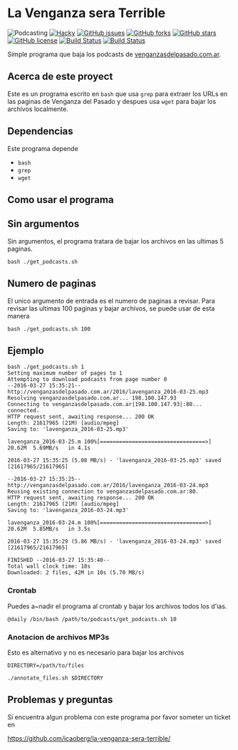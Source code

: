 # La Venganza sera Terrible

![Podcasting](https://img.shields.io/badge/podcasting-awesome-blue.svg)
[![Hacky](https://img.shields.io/badge/hacky-true-blue.svg)](https://en.wiktionary.org/wiki/hacky)
[![GitHub issues ](https://img.shields.io/github/issues/icaoberg/la_venganza_sera_terrible.svg)](https://github.com/icaoberg/la_venganza_sera_terrible/issues)
[![GitHub forks](https://img.shields.io/github/forks/icaoberg/la_venganza_sera_terrible.svg)](https://github.com/icaoberg/la_venganza_sera_terrible/network)
[![GitHub stars](https://img.shields.io/github/stars/icaoberg/la_venganza_sera_terrible.svg)](https://github.com/icaoberg/la_venganza_sera_terrible/stargazers)
[![GitHub license](https://img.shields.io/badge/license-GPLv3-blue.svg)](https://raw.githubusercontent.com/icaoberg/la_venganza_sera_terrible/master/LICENSE)
[![Build Status](https://travis-ci.org/icaoberg/la_venganza_sera_terrible.svg?branch=dev)](https://travis-ci.org/icaoberg/la_venganza_sera_terrible)
[![Build Status](https://travis-ci.org/icaoberg/la_venganza_sera_terrible.svg?branch=master)](https://travis-ci.org/icaoberg/la_venganza_sera_terrible)

Simple programa que baja los podcasts de [venganzasdelpasado.com.ar](https://venganzasdelpasado.com.ar/).

## Acerca de este proyect
Este es un programa escrito en `bash` que usa `grep` para extraer los URLs en las paginas de Venganza del Pasado y despues usa `wget` para bajar los archivos localmente.

## Dependencias
Este programa depende

* `bash`
* `grep`
* `wget`

## Como usar el programa
## Sin argumentos
Sin argumentos, el programa tratara de bajar los archivos en las ultimas 5 paginas.

```
bash ./get_podcasts.sh
```

## Numero de paginas
El unico argumento de entrada es el numero de paginas a revisar. Para revisar las ultimas 100 paginas y bajar archivos, se puede usar de esta manera

```
bash ./get_podcasts.sh 100
```

## Ejemplo
```
bash ./get_podcasts.sh 1
Setting maximum number of pages to 1
Attempting to download podcasts from page number 0
--2016-03-27 15:35:21--  http://venganzasdelpasado.com.ar/2016/lavenganza_2016-03-25.mp3
Resolving venganzasdelpasado.com.ar... 198.100.147.93
Connecting to venganzasdelpasado.com.ar|198.100.147.93|:80... connected.
HTTP request sent, awaiting response... 200 OK
Length: 21617965 (21M) [audio/mpeg]
Saving to: 'lavenganza_2016-03-25.mp3'

lavenganza_2016-03-25.m 100%[=================================>]  20.62M  5.69MB/s   in 4.1s

2016-03-27 15:35:25 (5.08 MB/s) - 'lavenganza_2016-03-25.mp3' saved [21617965/21617965]

--2016-03-27 15:35:25--  http://venganzasdelpasado.com.ar/2016/lavenganza_2016-03-24.mp3
Reusing existing connection to venganzasdelpasado.com.ar:80.
HTTP request sent, awaiting response... 200 OK
Length: 21617965 (21M) [audio/mpeg]
Saving to: 'lavenganza_2016-03-24.mp3'

lavenganza_2016-03-24.m 100%[=================================>]  20.62M  5.85MB/s   in 3.5s

2016-03-27 15:35:29 (5.86 MB/s) - 'lavenganza_2016-03-24.mp3' saved [21617965/21617965]

FINISHED --2016-03-27 15:35:40--
Total wall clock time: 18s
Downloaded: 2 files, 42M in 10s (5.70 MB/s)
```

### Crontab
Puedes a\~nadir el programa al crontab y bajar los archivos todos los d\'ias.

```
@daily /bin/bash /path/to/podcasts/get_podcasts.sh 10
```

### Anotacion de archivos MP3s
Esto es alternativo y no es necesario para bajar los archivos

```
DIRECTORY=/path/to/files

./annotate_files.sh $DIRECTORY
```

## Problemas y preguntas

Si encuentra algun problema con este programa por favor someter un ticket en

https://github.com/icaoberg/la-venganza-sera-terrible/
